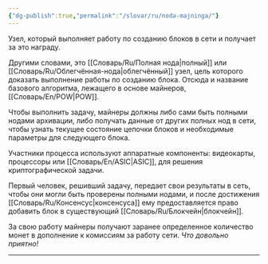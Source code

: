 ```yaml
---
{"dg-publish":true,"permalink":"/slovar/ru/noda-majninga/"}
---
```



Узел, который выполняет работу по созданию блоков в сети и получает за это награду.

Другими словами, это [[Словарь/Ru/Полная нода\|полный]] или [[Словарь/Ru/Облегчённая-нода\|облегчённый]] узел, цель которого доказать выполнение работы по созданию блока. Отсюда и название базового алгоритма, лежащего в основе майнеров, [[Словарь/En/POW\|POW]].

Чтобы выполнить задачу, майнеры должны либо сами быть полными нодами архивации, либо получать данные от других полных нод в сети, чтобы узнать текущее состояние цепочки блоков и необходимые параметры для следующего блока.

Участники процесса используют аппаратные компоненты: видеокарты, процессоры или [[Словарь/En/ASIC\|ASIC]], для решения криптографической задачи.

Первый человек, решивший задачу, передает свои результаты в сеть, чтобы они могли быть проверены полными нодами, и после достижения [[Словарь/Ru/Консенсус\|консенсуса]] ему предоставляется право добавить блок в существующий [[Словарь/Ru/Блокчейн\|блокчейн]].

За свою работу майнеры получают заранее определенное количество монет в дополнение к комиссиям за работу сети. _Что довольно приятно!_

---
